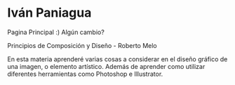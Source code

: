 # Iván Paniagua

Pagina Principal :)
Algún cambio?

Principios de Composición y Diseño - Roberto Melo

En esta materia aprenderé varias cosas a considerar en el diseño gráfico de una imagen, o elemento artístico. Además de aprender como utilizar diferentes herramientas como Photoshop e Illustrator.


